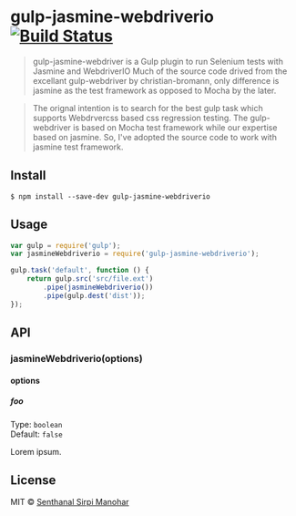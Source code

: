 # gulp-jasmine-webdriverio [![Build Status](https://travis-ci.org/senthanal/gulp-jasmine-webdriverio.svg?branch=master)](https://travis-ci.org/senthanal/gulp-jasmine-webdriverio)

> gulp-jasmine-webdriver is a Gulp plugin to run Selenium tests with Jasmine and WebdriverIO
> Much of the source code drived from the excellant gulp-webdriver by christian-bromann, only difference is jasmine as the test framework as opposed to Mocha by the later.
  
> The orignal intention is to search for the best gulp task which supports Webdrvercss based css regression testing. The gulp-webdriver is based on Mocha test framework while our expertise based on jasmine. So, I've adopted the source code to
  work with jasmine test framework.

## Install

```
$ npm install --save-dev gulp-jasmine-webdriverio
```


## Usage

```js
var gulp = require('gulp');
var jasmineWebdriverio = require('gulp-jasmine-webdriverio');

gulp.task('default', function () {
	return gulp.src('src/file.ext')
		.pipe(jasmineWebdriverio())
		.pipe(gulp.dest('dist'));
});
```


## API

### jasmineWebdriverio(options)

#### options

##### foo

Type: `boolean`  
Default: `false`

Lorem ipsum.


## License

MIT © [Senthanal Sirpi Manohar](https://github.com/senthanal/gulp-jasmine-webdriverio)
